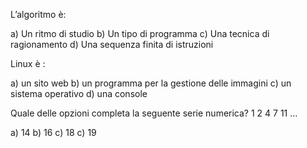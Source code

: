 L’algoritmo è:

a) Un ritmo di studio
b) Un tipo di programma
c) Una tecnica di ragionamento
d) Una sequenza finita di istruzioni

Linux è :

a) un sito web
b) un programma per la gestione delle immagini
c) un sistema operativo
d) una console


Quale delle opzioni completa la seguente serie numerica? 1 2 4 7 11 ...

a) 14
b) 16
c) 18
c) 19

